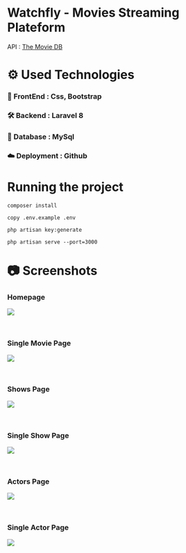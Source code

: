 # Watchfly - Movies Streaming Plateform

<p> API : <a href="https://developers.themoviedb.org/3">The Movie DB</a>

# ⚙️ Used Technologies

### 💅 FrontEnd : Css, Bootstrap

### 🛠 Backend : Laravel 8

### 💾 Database : MySql

### ☁️ Deployment : Github

# Running the project

<code>composer install</code><br>

<code>copy .env.example .env</code><br>

<code>php artisan key:generate</code><br>

<code>php artisan serve --port=3000</code><br>

# 📷 Screenshots

### Homepage
<p>
    <img align="center" src="https://i.ibb.co/DkkXhY5/homepage.png">
</p><br>

### Single Movie Page
<p>
    <img align="center" src="https://i.ibb.co/yRCckyV/screencapture-watchfly-net-movie-694919-2020-10-19-23-46-14.png">
</p><br>

### Shows Page
<p>
    <img align="center" src="https://i.ibb.co/gDB2Hpq/screencapture-watchfly-net-tv-2020-10-19-23-46-39.png">
</p><br>

### Single Show Page
<p>
    <img align="center" src="https://i.ibb.co/cyLhH1K/screencapture-watchfly-net-tv-1399-2020-10-19-23-46-58.png">
</p><br>

### Actors Page
<p>
    <img align="center" src="https://i.ibb.co/9G9gHXV/screencapture-watchfly-net-actor-2020-10-19-23-54-59.png">
</p><br>

### Single Actor Page
<p>
    <img align="center" src="https://i.ibb.co/kcGcC9c/screencapture-watchfly-net-actor-2888-2020-10-19-23-47-34.png">
</p><br>

